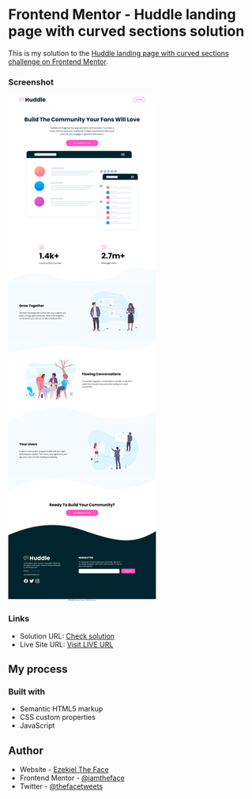 # Frontend Mentor - Huddle landing page with curved sections solution

This is my solution to the [Huddle landing page with curved sections challenge on Frontend Mentor](https://www.frontendmentor.io/challenges/huddle-landing-page-with-curved-sections-5ca5ecd01e82137ec91a50f2).

### Screenshot

![](./images/screenshot.png)

### Links

- Solution URL: [Check solution](https://www.frontendmentor.io/solutions/huddle-landing-page-with-curved-sections-dxF0yBf0hx)
- Live Site URL: [Visit LIVE URL](thefacehuddle.netlify.app)

## My process

### Built with

- Semantic HTML5 markup
- CSS custom properties
- JavaScript

## Author

- Website - [Ezekiel The Face](https://thefaceportfolio.netlify.app)
- Frontend Mentor - [@iamtheface](https://www.frontendmentor.io/profile/iamtheface)
- Twitter - [@thefacetweets](https://www.twitter.com/thefacetweets)
